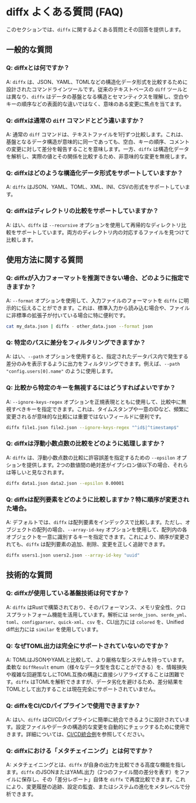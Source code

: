 # diffx よくある質問 (FAQ)

このセクションでは、`diffx` に関するよくある質問とその回答を提供します。

## 一般的な質問

### Q: diffxとは何ですか？

A: `diffx` は、JSON、YAML、TOMLなどの構造化データ形式を比較するために設計されたコマンドラインツールです。従来のテキストベースの `diff` ツールとは異なり、`diffx` はデータの基盤となる構造とセマンティクスを理解し、空白やキーの順序などの表面的な違いではなく、意味のある変更に焦点を当てます。

### Q: diffxは通常の `diff` コマンドとどう違いますか？

A: 通常の `diff` コマンドは、テキストファイルを1行ずつ比較します。これは、基盤となるデータ構造が意味的に同一であっても、空白、キーの順序、コメントの変更に対して差分を報告することを意味します。一方、`diffx` は構造化データを解析し、実際の値とその関係を比較するため、非意味的な変更を無視します。

### Q: diffxはどのような構造化データ形式をサポートしていますか？

A: `diffx` はJSON、YAML、TOML、XML、INI、CSVの形式をサポートしています。

### Q: diffxはディレクトリの比較をサポートしていますか？

A: はい、`diffx` は `--recursive` オプションを使用して再帰的なディレクトリ比較をサポートしています。両方のディレクトリ内の対応するファイルを見つけて比較します。

## 使用方法に関する質問

### Q: diffxが入力フォーマットを推測できない場合、どのように指定できますか？

A: `--format` オプションを使用して、入力ファイルのフォーマットを `diffx` に明示的に伝えることができます。これは、標準入力から読み込む場合や、ファイルに非標準の拡張子が付いている場合に特に便利です。

```bash
cat my_data.json | diffx - other_data.json --format json
```

### Q: 特定のパスに差分をフィルタリングできますか？

A: はい、`--path` オプションを使用すると、指定されたデータパス内で発生する差分のみを表示するように出力をフィルタリングできます。例えば、`--path "config.users[0].name"` のように使用します。

### Q: 比較から特定のキーを無視するにはどうすればよいですか？

A: `--ignore-keys-regex` オプションを正規表現とともに使用して、比較中に無視すべきキーを指定できます。これは、タイムスタンプや一意のIDなど、頻繁に変更されるが意味的な比較には重要ではないフィールドに便利です。

```bash
diffx file1.json file2.json --ignore-keys-regex "^id$|^timestamp$"
```

### Q: diffxは浮動小数点数の比較をどのように処理しますか？

A: `diffx` は、浮動小数点数の比較に許容誤差を指定するための `--epsilon` オプションを提供します。2つの数値間の絶対差がイプシロン値以下の場合、それらは等しいと見なされます。

```bash
diffx data1.json data2.json --epsilon 0.00001
```

### Q: diffxは配列要素をどのように比較しますか？特に順序が変更された場合。

A: デフォルトでは、`diffx` は配列要素をインデックスで比較します。ただし、オブジェクトの配列の場合、`--array-id-key` オプションを使用して、配列内の各オブジェクトを一意に識別するキーを指定できます。これにより、順序が変更されても、`diffx` は配列要素の追加、削除、変更を正しく追跡できます。

```bash
diffx users1.json users2.json --array-id-key "uuid"
```

## 技術的な質問

### Q: diffxが使用している基盤技術は何ですか？

A: `diffx` はRustで構築されており、そのパフォーマンス、メモリ安全性、クロスプラットフォーム機能を活用しています。解析には `serde_json`、`serde_yml`、`toml`、`configparser`、`quick-xml`、`csv` を、CLI出力には `colored` を、Unified diff出力には `similar` を使用しています。

### Q: なぜTOML出力は完全にサポートされていないのですか？

A: TOMLはJSONやYAMLと比較して、より厳格な型システムを持っています。柔軟な `DiffResult` enum（様々なデータ型を含むことができる）を、情報損失や複雑な回避策なしにTOML互換の構造に直接シリアライズすることは困難です。`diffx` はTOMLを解析できますが、データ劣化を避けるため、差分結果をTOMLとして出力することは現在完全にサポートされていません。

### Q: diffxをCI/CDパイプラインで使用できますか？

A: はい、`diffx` はCI/CDパイプラインに簡単に統合できるように設計されています。設定ファイルやデータの構造的な変更を自動的にチェックするために使用できます。詳細については、[CI/CD統合例](../guides/integrations_ja.md)を参照してください。

### Q: diffxにおける「メタチェイニング」とは何ですか？

A: メタチェイニングとは、`diffx` が自身の出力を比較できる高度な機能を指します。`diffx` のJSONまたはYAML出力（2つのファイル間の差分を表す）をファイルに保存し、その「差分レポート」自体を `diffx` で再度比較できます。これにより、変更履歴の追跡、設定の監査、またはシステムの進化をメタレベルで分析できます。
